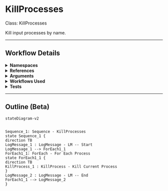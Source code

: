 # KillProcesses
Class: KillProcesses

Kill input processes by name.

<hr />

## Workflow Details
<details>
    <summary>
    <b>Namespaces</b>
    </summary>
    
- GlobalConstantsNamespace
- GlobalVariablesNamespace
- System
- System.Activities
- System.Activities.Statements
- System.Collections
- System.Collections.Generic
- System.Collections.ObjectModel
- System.ComponentModel
- System.Diagnostics
- System.Linq
- System.Reflection
- UiPath.Core
- UiPath.Core.Activities


</details>
<details>
    <summary>
    <b>References</b>
    </summary>

- Microsoft.CSharp
- Microsoft.VisualBasic
- Microsoft.Win32.Primitives
- NPOI
- PresentationFramework
- System
- System.Activities
- System.ComponentModel
- System.ComponentModel.EventBasedAsync
- System.ComponentModel.Primitives
- System.ComponentModel.TypeConverter
- System.Configuration.ConfigurationManager
- System.Console
- System.Core
- System.Data
- System.Data.Common
- System.Diagnostics.Process
- System.Linq
- System.Linq.Expressions
- System.Memory
- System.Memory.Data
- System.ObjectModel
- System.Private.CoreLib
- System.Private.Uri
- System.Reflection.DispatchProxy
- System.Reflection.Metadata
- System.Reflection.TypeExtensions
- System.Runtime.Serialization
- System.Security.Permissions
- System.ServiceModel
- System.ServiceModel.Activities
- System.Xaml
- System.Xml
- System.Xml.Linq
- UiPath.Studio.Constants
- UiPath.System.Activities
- UiPath.System.Activities.Design
- UiPath.System.Activities.ViewModels
- UiPath.Workflow
- WindowsBase


</details>
<details>
    <summary>
    <b>Arguments</b>
    </summary>
    | Name | Direction | Type | Description |
|  --- | --- | --- | ---  |
| in_ProcessesToKill | InArgument | s:String[] | An array of Process Names to kill. |

    
</details>
<details>
    <summary>
    <b>Workflows Used</b>
    </summary>



    
</details>
<details>
    <summary>
    <b>Tests</b>
    </summary>



    
</details>

<hr />

## Outline (Beta)

```mermaid
stateDiagram-v2


Sequence_1: Sequence - KillProcesses
state Sequence_1 {
direction TB
LogMessage_1 : LogMessage - LM -- Start
LogMessage_1 --> ForEach1_1
ForEach1_1: ForEach - For Each Process
state ForEach1_1 {
direction TB
KillProcess_1 : KillProcess - Kill Current Process
}
LogMessage_2 : LogMessage - LM -- End
ForEach1_1 --> LogMessage_2
}
```